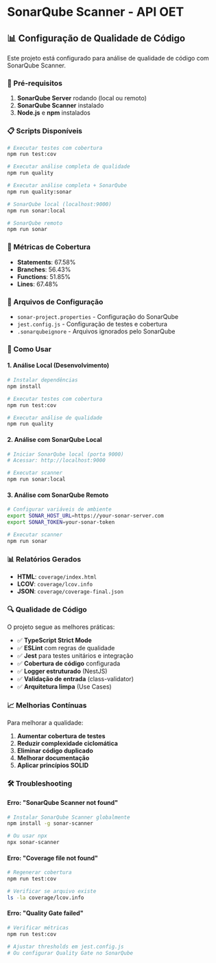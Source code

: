 # SonarQube Scanner - API OET

## 📊 Configuração de Qualidade de Código

Este projeto está configurado para análise de qualidade de código com SonarQube Scanner.

### 🔧 Pré-requisitos

1. **SonarQube Server** rodando (local ou remoto)
2. **SonarQube Scanner** instalado
3. **Node.js** e **npm** instalados

### 📋 Scripts Disponíveis

```bash
# Executar testes com cobertura
npm run test:cov

# Executar análise completa de qualidade
npm run quality

# Executar análise completa + SonarQube
npm run quality:sonar

# SonarQube local (localhost:9000)
npm run sonar:local

# SonarQube remoto
npm run sonar
```

### 🎯 Métricas de Cobertura

- **Statements**: 67.58%
- **Branches**: 56.43%
- **Functions**: 51.85%
- **Lines**: 67.48%

### 📁 Arquivos de Configuração

- `sonar-project.properties` - Configuração do SonarQube
- `jest.config.js` - Configuração de testes e cobertura
- `.sonarqubeignore` - Arquivos ignorados pelo SonarQube

### 🚀 Como Usar

#### 1. Análise Local (Desenvolvimento)

```bash
# Instalar dependências
npm install

# Executar testes com cobertura
npm run test:cov

# Executar análise de qualidade
npm run quality
```

#### 2. Análise com SonarQube Local

```bash
# Iniciar SonarQube local (porta 9000)
# Acessar: http://localhost:9000

# Executar scanner
npm run sonar:local
```

#### 3. Análise com SonarQube Remoto

```bash
# Configurar variáveis de ambiente
export SONAR_HOST_URL=https://your-sonar-server.com
export SONAR_TOKEN=your-sonar-token

# Executar scanner
npm run sonar
```

### 📊 Relatórios Gerados

- **HTML**: `coverage/index.html`
- **LCOV**: `coverage/lcov.info`
- **JSON**: `coverage/coverage-final.json`

### 🔍 Qualidade de Código

O projeto segue as melhores práticas:

- ✅ **TypeScript Strict Mode**
- ✅ **ESLint** com regras de qualidade
- ✅ **Jest** para testes unitários e integração
- ✅ **Cobertura de código** configurada
- ✅ **Logger estruturado** (NestJS)
- ✅ **Validação de entrada** (class-validator)
- ✅ **Arquitetura limpa** (Use Cases)

### 📈 Melhorias Contínuas

Para melhorar a qualidade:

1. **Aumentar cobertura de testes**
2. **Reduzir complexidade ciclomática**
3. **Eliminar código duplicado**
4. **Melhorar documentação**
5. **Aplicar princípios SOLID**

### 🛠️ Troubleshooting

#### Erro: "SonarQube Scanner not found"

```bash
# Instalar SonarQube Scanner globalmente
npm install -g sonar-scanner

# Ou usar npx
npx sonar-scanner
```

#### Erro: "Coverage file not found"

```bash
# Regenerar cobertura
npm run test:cov

# Verificar se arquivo existe
ls -la coverage/lcov.info
```

#### Erro: "Quality Gate failed"

```bash
# Verificar métricas
npm run test:cov

# Ajustar thresholds em jest.config.js
# Ou configurar Quality Gate no SonarQube
```
